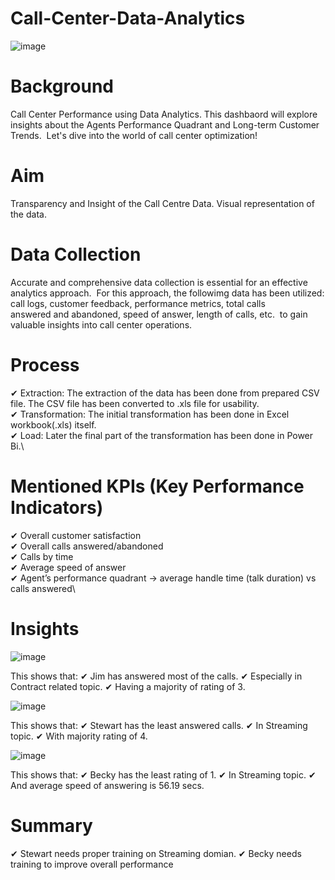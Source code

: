 # Call-Center-Data-Analytics

![image](https://github.com/Mayukh19/Call-Center-Data-Analytics/assets/119560255/8bfc0863-2ac9-4f4d-aca0-23370f79ea0b)

# Background
Call Center Performance using Data Analytics.
This dashbaord will explore insights about the Agents Performance Quadrant and Long-term Customer Trends. 
Let's dive into the world of call center optimization!

# Aim
Transparency and Insight of the Call Centre Data.
Visual representation of the data.

# Data Collection
Accurate and comprehensive data collection is essential for an effective analytics approach. 
For this approach, the followimg data has been utilized:
call logs, customer feedback, performance metrics, total calls answered and abandoned, speed of answer, length of calls, etc.  to gain valuable insights into call center operations.

# Process
✔ Extraction: The extraction of the data has been done from prepared CSV file. The CSV file has been converted to .xls file for usability.\
✔ Transformation: The initial transformation has been done in Excel workbook(.xls) itself.\
✔ Load: Later the final part of the transformation has been done in Power Bi.\

# Mentioned KPIs (Key Performance Indicators)
✔ Overall customer satisfaction\
✔ Overall calls answered/abandoned\
✔ Calls by time\
✔ Average speed of answer\
✔ Agent’s performance quadrant -> average handle time (talk duration) vs calls answered\

# Insights

![image](https://github.com/Mayukh19/Call-Center-Data-Analytics/assets/119560255/ebe26898-d7cc-421b-a8b1-f431325589b3)

This shows that:
✔ Jim has answered most of the calls.
✔ Especially in Contract related topic. 
✔ Having a majority of rating of 3.

![image](https://github.com/Mayukh19/Call-Center-Data-Analytics/assets/119560255/063c5229-4fad-4f9a-a857-646896117416)

This shows that:
✔ Stewart has the least answered calls.
✔ In Streaming topic.
✔ With majority rating of 4.

![image](https://github.com/Mayukh19/Call-Center-Data-Analytics/assets/119560255/009356b5-0474-46eb-b433-c16f37587cc9)

This shows that:
✔ Becky has the least rating of 1.
✔ In Streaming topic.
✔ And average speed of answering is 56.19 secs.

# Summary
✔ Stewart needs proper training on Streaming domian.
✔ Becky needs training to improve overall performance

